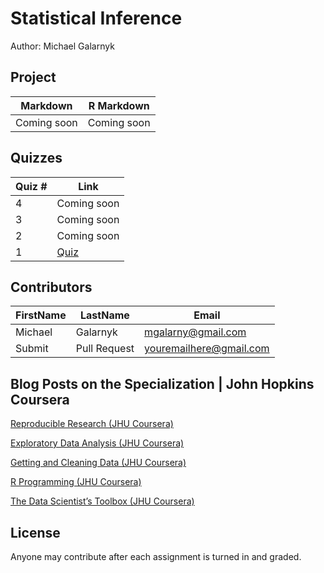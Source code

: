# Statistical Inference
Author: Michael Galarnyk <br />

## Project 
Markdown | R Markdown
--- | ---
Coming soon| Coming soon

## Quizzes
Quiz # | Link 
--- | --- 
4 | Coming soon
3 | Coming soon
2 | Coming soon
1 | [Quiz](https://github.com/mGalarnyk/datasciencecoursera/blob/master/6_%20Statistical_Inference/quizzes/quiz1withExplanation.md)

## Contributors
FirstName | LastName | Email
--- | --- | ---
Michael |  Galarnyk |  <mgalarny@gmail.com>
Submit |  Pull Request | <youremailhere@gmail.com>

## Blog Posts on the Specialization | John Hopkins Coursera

[Reproducible Research (JHU Coursera)](https://medium.com/@GalarnykMichael/reproducible-research-jhu-coursera-course-5-ad0188bfc53b "Review + data.table")

[Exploratory Data Analysis (JHU Coursera)](https://medium.com/@GalarnykMichael/exploratory-data-analysis-jhu-coursera-course-4-4a908e0d30d8#.xa8rl6ryj "Review + data.table")

[Getting and Cleaning Data (JHU Coursera)](https://medium.com/@GalarnykMichael/getting-and-cleaning-data-jhu-coursera-course-3-c3635747858b#.y93kqfa0u "Review + data.table")

[R Programming (JHU Coursera)](https://medium.com/@GalarnykMichael/in-progress-review-course-2-r-programming-jhu-coursera-ad27086d8438#.bzzr29fvo "Review + data.table")

[The Data Scientist’s Toolbox (JHU Coursera)](https://medium.com/@GalarnykMichael/review-course-1-the-data-scientists-toolbox-jhu-coursera-4d7459458821#.5jpg133ln "Review + Going over Parts of Quiz")

## License
Anyone may contribute after each assignment is turned in and graded. 
